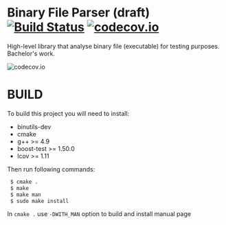 Binary File Parser (draft)  [![Build Status](https://travis-ci.org/cibo94/Binary-File-Parser-Library.svg?branch=master)](https://travis-ci.org/cibo94/Binary-File-Parser-Library) [![codecov.io](http://codecov.io/github/cibo94/Binary-File-Parser-Library/coverage.svg?branch=master)](http://codecov.io/github/cibo94/Binary-File-Parser-Library?branch=master)
==========================

High-level library that analyse binary file (executable) for testing purposes. Bachelor's work.

![codecov.io](http://codecov.io/github/cibo94/Binary-File-Parser-Library/branch.svg?branch=master)

BUILD
=====

To build this project you will need to install:
  - binutils-dev
  - cmake
  - g++ >= 4.9
  - boost-test >= 1.50.0
  - lcov >= 1.11

Then run following commands:
```bash
 $ cmake .
 $ make
 $ make man
 $ sudo make install
```

In ```cmake .``` use ```-DWITH_MAN``` option to build and install manual page